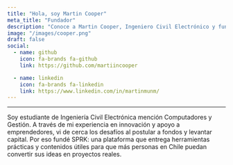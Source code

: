 ```yaml
---
title: "Hola, soy Martin Cooper"
meta_title: "Fundador"
description: "Conoce a Martin Cooper, Ingeniero Civil Electrónico y fundador, y su visión para ayudar a emprendedores chilenos a través de SPRK."
image: "/images/cooper.png"
draft: false
social:
  - name: github
    icon: fa-brands fa-github
    link: https://github.com/martiincooper

  - name: linkedin
    icon: fa-brands fa-linkedin
    link: https://www.linkedin.com/in/martinmunm/
---
```

---

Soy estudiante de Ingeniería Civil Electrónica mención Computadores y Gestión. A través de mi experiencia en innovación y apoyo a emprendedores, vi de cerca los desafíos al postular a fondos y levantar capital. Por eso fundé SPRK: una plataforma que entrega herramientas prácticas y contenidos útiles para que más personas en Chile puedan convertir sus ideas en proyectos reales.

